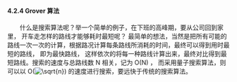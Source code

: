 #### 4.2.4 Grover 算法

&emsp;&emsp;什么是搜索算法呢？举一个简单的例子，在下班的高峰期，要从公司回到家里， 开车走怎样的路线才能够耗时最短呢？
最简单的想法，当然是把所有可能的路线一次一次的计算，根据路况计算每条路线所消耗的时间，最终可以得到用时最短的路线，
即为最快路线， 这样依次的将每一种路线计算出来，最终对比得到最短路线。搜索的速度与总路线数 N 相关，记为 O(N) ， 
而采用量子搜索算法，则可以以 O(<img src="https://latex.codecogs.com/gif.latex?\sqrt{n}" title="\sqrt{n}" />) 的速度进行搜索，要远快于传统的搜索算法。